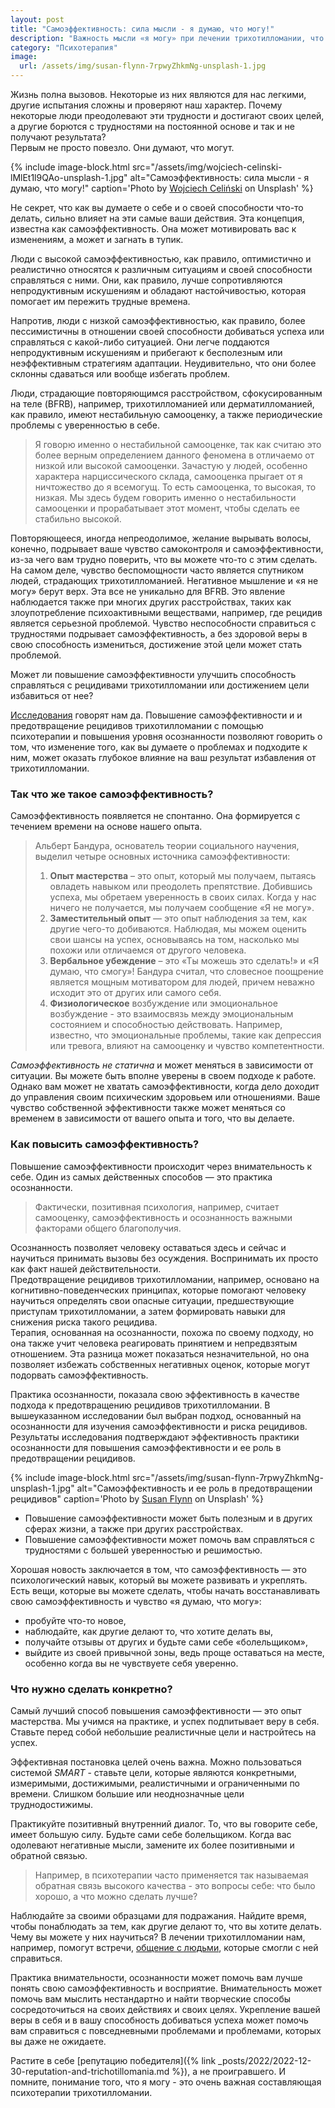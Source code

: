 ```yaml
---
layout: post
title: "Самоэффективность: сила мысли - я думаю, что могу!"
description: "Важность мысли «я могу» при лечении трихотилломании, что можно сделать, если вы чувствуете себя беспомощным в борьбе с ТТМ"
category: "Психотерапия"
image:
  url: /assets/img/susan-flynn-7rpwyZhkmNg-unsplash-1.jpg
---
```



Жизнь полна вызовов. Некоторые из них являются для нас легкими, другие испытания сложны и проверяют наш характер.
Почему некоторые люди преодолевают эти трудности и достигают своих целей, а другие борются с трудностями на постоянной
основе и так и не получают результата?  
Первым не просто повезло. Они думают, что могут.

{% include image-block.html
src="/assets/img/wojciech-celinski-lMlEt1l9QAo-unsplash-1.jpg"
alt="Самоэффективность: сила мысли - я думаю, что могу!"
caption='Photo by <a href="https://unsplash.com/@woyciq" rel="nofollow">Wojciech Celiński</a> on Unsplash'
%}

Не секрет, что как вы думаете о себе и о своей способности что-то делать, сильно влияет на эти самые ваши действия.
Эта концепция, известна как самоэффективность. Она может мотивировать вас к изменениям, а может и загнать в тупик.

Люди с высокой самоэффективностью, как правило, оптимистично и реалистично относятся к различным ситуациям и своей способности
справляться с ними. Они, как правило, лучше сопротивляются непродуктивным искушениям и обладают настойчивостью, которая
помогает им пережить трудные времена. 

Напротив, люди с низкой самоэффективностью, как правило, более пессимистичны
в отношении своей способности добиваться успеха или справляться с какой-либо ситуацией. Они легче поддаются непродуктивным
искушениям и прибегают к бесполезным или неэффективным стратегиям адаптации. Неудивительно, что они более склонны
сдаваться или вообще избегать проблем.

Люди, страдающие повторяющимся расстройством, сфокусированным на теле (BFRB), например, трихотилломанией или
дерматилломанией, как правило, имеют нестабильную самооценку, а также периодические проблемы с уверенностью в себе.

>Я говорю именно о нестабильной самооценке, так как считаю это более верным определением данного феномена
>в отличаемо от низкой или высокой самооценки. Зачастую у людей, особенно характера нарциссического склада,
>самооценка прыгает от я ничтожество до я всемогущ. То есть самооценка, то высокая, то низкая. Мы здесь будем
>говорить именно о нестабильности самооценки и прорабатывает этот момент, чтобы сделать ее стабильно высокой.

Повторяющееся, иногда непреодолимое, желание вырывать волосы, конечно, подрывает ваше чувство самоконтроля и
самоэффективности, из-за чего вам трудно поверить, что вы можете что-то с этим сделать.  
На самом деле, чувство беспомощности часто является спутником людей, страдающих трихотилломанией. Негативное мышление
и «я не могу» берут верх. Эта все не уникально для BFRB. Это явление наблюдается также при многих других расстройствах,
таких как злоупотребление психоактивными веществами, например, где рецидив является серьезной проблемой.
Чувство неспособности справиться с трудностями подрывает самоэффективность, а без здоровой веры в свою
способность измениться, достижение этой цели может стать проблемой.

Может ли повышение самоэффективности улучшить способность справляться с рецидивами трихотилломании 
или достижением цели избавиться от нее?  

<a href="https://www.researchgate.net/publication/280489066_The_role_of_self-beliefs_in_trichotillomania" rel="nofollow">Исследования</a>
говорят нам да. Повышение самоэффективности и и предотвращение рецидивов трихотилломании с помощью психотерапии и
повышения уровня осознанности позволяют говорить о том, что изменение того, как вы думаете о проблемах и
подходите к ним, может оказать глубокое влияние на ваш результат избавления от трихотилломании.

### Так что же такое самоэффективность?

Самоэффективность появляется не спонтанно. Она формируется с течением времени на основе нашего опыта.

> Альберт Бандура, основатель теории социального научения, выделил четыре основных источника самоэффективности:
> 1. **Опыт мастерства** – это опыт, который мы получаем, пытаясь овладеть навыком или преодолеть препятствие.
>    Добившись успеха, мы обретаем уверенность в своих силах. Когда у нас ничего не получается,
>    мы получаем сообщение «Я не могу».
> 2. **Заместительный опыт** — это опыт наблюдения за тем, как другие чего-то добиваются. Наблюдая, мы 
>    можем оценить свои шансы на успех, основываясь на том, насколько мы похожи или отличаемся от другого человека.
> 3. **Вербальное убеждение** – это «Ты можешь это сделать!» и «Я думаю, что смогу»! Бандура считал, что словесное 
>    поощрение является мощным мотиватором для людей, причем неважно исходит это от других или самого себя.
> 4. **Физиологическое** возбуждение или эмоциональное возбуждение - это взаимосвязь между эмоциональным состоянием 
>    и способностью действовать. Например, известно, что эмоциональные проблемы, такие как депрессия или тревога, 
>    влияют на самооценку и чувство компетентности.


*Самоэффективность не статична* и может меняться в зависимости от ситуации. Вы можете быть вполне уверены в 
своем подходе к работе. Однако вам может не хватать самоэффективности, когда дело доходит до управления 
своим психическим здоровьем или отношениями. Ваше чувство собственной эффективности также может меняться со 
временем в зависимости от вашего опыта и того, что вы делаете.

### Как повысить самоэффективность?

Повышение самоэффективности происходит через внимательность к себе. Один из самых действенных 
способов — это практика осознанности.

> Фактически, позитивная психология, например, считает самооценку, самоэффективность и осознанность важными 
> факторами общего благополучия.

Осознанность позволяет человеку оставаться здесь и сейчас и научиться принимать вызовы без осуждения. 
Воспринимать их просто как факт нашей действительности.  
Предотвращение рецидивов трихотилломании, например, основано на когнитивно-поведенческих принципах, 
которые помогают человеку научиться определять свои опасные ситуации, предшествующие приступам трихотилломании, 
а затем формировать навыки для снижения риска такого рецидива.  
Терапия, основанная на осознанности, похожа по своему подходу, но она также учит человека реагировать 
принятием и непредвзятым отношением. Эта разница может показаться незначительной, но она позволяет избежать 
собственных негативных оценок, которые могут подорвать самоэффективность.

Практика осознанности, показала свою эффективность в качестве подхода к предотвращению рецидивов трихотилломании. 
В вышеуказанном исследовании был выбран подход, основанный на осознанности для изучения самоэффективности и 
риска рецидивов. Результаты исследования подтверждают эффективность практики осознанности для повышения 
самоэффективности и ее роль в предотвращении рецидивов.  

{% include image-block.html
src="/assets/img/susan-flynn-7rpwyZhkmNg-unsplash-1.jpg"
alt="Самоэффективность и ее роль в предотвращении рецидивов"
caption='Photo by <a href="https://unsplash.com/@misssusanflynn" rel="nofollow">Susan Flynn</a> on Unsplash'
%}

- Повышение самоэффективности может быть полезным и в других сферах жизни, а также при других расстройствах.  
- Повышение самоэффективности может помочь вам справляться с трудностями с большей уверенностью и решимостью.

Хорошая новость заключается в том, что самоэффективность — это психологический навык, который вы можете 
развивать и укреплять. Есть вещи, которые вы можете сделать, чтобы начать восстанавливать свою самоэффективность 
и чувство «я думаю, что могу»:
- пробуйте что-то новое,
- наблюдайте, как другие делают то, что хотите делать вы,
- получайте отзывы от других и будьте сами себе «болельщиком»,
- выйдите из своей привычной зоны, ведь проще оставаться на месте, особенно когда вы не чувствуете себя уверенно.

### Что нужно сделать конкретно?
Самый лучший способ повышения самоэффективности — это опыт мастерства. Мы учимся на практике, и успех 
подпитывает веру в себя. Ставьте перед собой небольшие реалистичные цели и настройтесь на успех.

Эффективная постановка целей очень важна. Можно пользоваться системой *SMART* - ставьте цели, которые являются конкретными,
измеримыми, достижимыми, реалистичными и ограниченными по времени. Слишком большие или неоднозначные цели труднодостижимы.

Практикуйте позитивный внутренний диалог. То, что вы говорите себе, имеет большую силу. Будьте сами себе болельщиком. 
Когда вас одолевают негативные мысли, замените их более позитивными и обратной связью.

> Например, в психотерапии часто применяется так называемая обратная связь высокого качества - это вопросы себе: 
> что было хорошо, а что можно сделать лучше?

Наблюдайте за своими образцами для подражания. Найдите время, чтобы понаблюдать за тем, как другие делают то, 
что вы хотите делать. Чему вы можете у них научиться? В лечении трихотилломании нам, например, помогут встречи,
<a href="https://t.me/ttm_help_ru" rel="nofollow">общение с людьми</a>, которые смогли с ней справиться.

Практика внимательности, осознанности может помочь вам лучше понять свою самоэффективность и восприятие. 
Внимательность может помочь вам мыслить нестандартно и найти творческие способы сосредоточиться на своих 
действиях и своих целях. Укрепление вашей веры в себя и в вашу способность добиваться успеха может помочь 
вам справиться с повседневными проблемами и проблемами, которых вы даже не ожидаете.

Растите в себе [репутацию победителя]({% link _posts/2022/2022-12-30-reputation-and-trichotillomania.md  %}), а не проигравшего. 
И помните, понимание того, что я могу - это очень важная составляющая психотерапии трихотилломании.